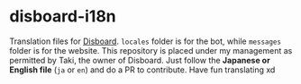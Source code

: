 # disboard-i18n
Translation files for [Disboard](https://disboard.org). `locales` folder is for the bot, while `messages` folder is for the website. This repository is placed under my management as permitted by Taki, the owner of Disboard. Just follow the **Japanese or English file** (`ja` or `en`) and do a PR to contribute. Have fun translating xd
